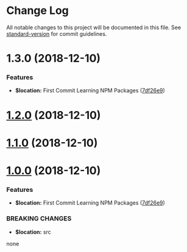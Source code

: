 # Change Log

All notable changes to this project will be documented in this file. See [standard-version](https://github.com/conventional-changelog/standard-version) for commit guidelines.

<a name="1.3.0"></a>
# 1.3.0 (2018-12-10)


### Features

* **$location:** First Commit Learning NPM Packages ([7df26e9](https://github.com/songjian925/npm/commit/7df26e9))



<a name="1.2.0"></a>
# [1.2.0](https://github.com/songjian925/npm/compare/ITNPM_v1.1.0...1.2.0) (2018-12-10)



<a name="1.1.0"></a>
# [1.1.0](https://github.com/songjian925/npm/compare/ITNPM_v1.0.0...1.1.0) (2018-12-10)



<a name="1.0.0"></a>
# [1.0.0](https://github.com/songjian925/npm/compare/ITNPM_v1.0.0...1.0.0) (2018-12-10)


### Features

* **$location:** First Commit Learning NPM Packages ([7df26e9](https://github.com/songjian925/npm/commit/7df26e9))


### BREAKING CHANGES

* **$location:** src

none

